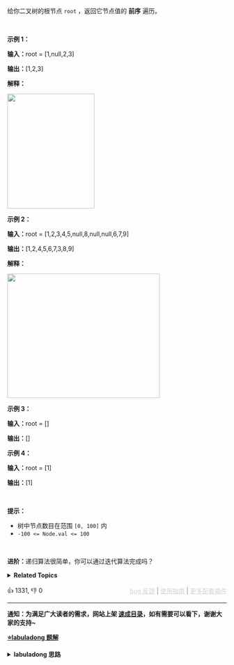 <p>给你二叉树的根节点 <code>root</code> ，返回它节点值的&nbsp;<strong>前序</strong><em>&nbsp;</em>遍历。</p>

<p>&nbsp;</p>

<p><strong class="example">示例 1：</strong></p>

<div class="example-block"> 
 <p><strong>输入：</strong><span class="example-io">root = [1,null,2,3]</span></p> 
</div>

<p><strong>输出：</strong><span class="example-io">[1,2,3]</span></p>

<p><strong>解释：</strong></p>

<p><img alt="" src="https://assets.leetcode.com/uploads/2024/08/29/screenshot-2024-08-29-202743.png" style="width: 200px; height: 264px;" /></p>

<p><strong class="example">示例 2：</strong></p>

<div class="example-block"> 
 <p><span class="example-io"><b>输入：</b>root = [1,2,3,4,5,null,8,null,null,6,7,9]</span></p> 
</div>

<p><span class="example-io"><b>输出：</b>[1,2,4,5,6,7,3,8,9]</span></p>

<p><strong>解释：</strong></p>

<p><img alt="" src="https://assets.leetcode.com/uploads/2024/08/29/tree_2.png" style="width: 350px; height: 286px;" /></p>

<p><strong class="example">示例 3：</strong></p>

<div class="example-block"> 
 <p><span class="example-io"><b>输入：</b>root = []</span></p> 
</div>

<p><span class="example-io"><b>输出：</b>[]</span></p>

<p><strong class="example">示例 4：</strong></p>

<div class="example-block"> 
 <p><strong>输入：</strong><span class="example-io">root = [1]</span></p> 
</div>

<p><span class="example-io"><b>输出：</b>[1]</span></p>

<p>&nbsp;</p>

<p><strong>提示：</strong></p>

<ul> 
 <li>树中节点数目在范围 <code>[0, 100]</code> 内</li> 
 <li><code>-100 &lt;= Node.val &lt;= 100</code></li> 
</ul>

<p>&nbsp;</p>

<p><strong>进阶：</strong>递归算法很简单，你可以通过迭代算法完成吗？</p>

<details><summary><strong>Related Topics</strong></summary>栈 | 树 | 深度优先搜索 | 二叉树</details><br>

<div>👍 1331, 👎 0<span style='float: right;'><span style='color: gray;'><a href='https://github.com/labuladong/fucking-algorithm/issues' target='_blank' style='color: lightgray;text-decoration: underline;'>bug 反馈</a> | <a href='https://labuladong.online/algo/fname.html?fname=jb插件简介' target='_blank' style='color: lightgray;text-decoration: underline;'>使用指南</a> | <a href='https://labuladong.online/algo/' target='_blank' style='color: lightgray;text-decoration: underline;'>更多配套插件</a></span></span></div>

<div id="labuladong"><hr>

**通知：为满足广大读者的需求，网站上架 [速成目录](https://labuladong.online/algo/intro/quick-learning-plan/)，如有需要可以看下，谢谢大家的支持~**



<p><strong><a href="https://labuladong.online/algo/essential-technique/binary-tree-summary/" target="_blank">⭐️labuladong 题解</a></strong></p>
<details><summary><strong>labuladong 思路</strong></summary>


<div id="labuladong_solution_zh">

## 基本思路

不要瞧不起二叉树的前中后序遍历。

前文 [手把手刷二叉树总结篇](https://labuladong.online/algo/essential-technique/binary-tree-summary/) 说过二叉树的递归分为「遍历」和「分解问题」两种思维模式，分别代表回溯算法和动态规划的底层思想。

本题用两种思维模式来解答，注意体会其中思维方式的差异。

**详细题解**：
  - [二叉树系列算法核心纲领](https://labuladong.online/algo/essential-technique/binary-tree-summary/)

</div>





<div id="solution">

## 解法代码



<div class="tab-panel"><div class="tab-nav">
<button data-tab-item="cpp" class="tab-nav-button btn " data-tab-group="default" onclick="switchTab(this)">cpp🤖</button>

<button data-tab-item="python" class="tab-nav-button btn " data-tab-group="default" onclick="switchTab(this)">python🤖</button>

<button data-tab-item="java" class="tab-nav-button btn active" data-tab-group="default" onclick="switchTab(this)">java🟢</button>

<button data-tab-item="go" class="tab-nav-button btn " data-tab-group="default" onclick="switchTab(this)">go🤖</button>

<button data-tab-item="javascript" class="tab-nav-button btn " data-tab-group="default" onclick="switchTab(this)">javascript🤖</button>
</div><div class="tab-content">
<div data-tab-item="cpp" class="tab-item " data-tab-group="default"><div class="highlight">

```cpp
// 注意：cpp 代码由 chatGPT🤖 根据我的 java 代码翻译。
// 本代码的正确性已通过力扣验证，如有疑问，可以对照 java 代码查看。

class Solution {
public:
    // 动态规划思路
    // 定义：输入一个节点，返回以该节点为根的二叉树的前序遍历结果
    vector<int> preorderTraversal(TreeNode* root) {
        vector<int> res;
        if (root == nullptr) {
            return res;
        }
        // 前序遍历结果特点：第一个是根节点的值，接着是左子树，最后是右子树
        res.push_back(root->val);
        vector<int> left = preorderTraversal(root->left);
        vector<int> right = preorderTraversal(root->right);
        res.insert(res.end(), left.begin(), left.end());
        res.insert(res.end(), right.begin(), right.end());
        return res;
    }

    // 回溯算法思路
    vector<int> res;

    // 返回前序遍历结果
    vector<int> preorderTraversal2(TreeNode* root) {
        traverse(root);
        return res;
    }

    // 二叉树遍历函数
    void traverse(TreeNode* root) {
        if (root == nullptr) {
            return;
        }
        // 前序遍历位置
        res.push_back(root->val);
        traverse(root->left);
        traverse(root->right);
    }
};
```

</div></div>

<div data-tab-item="python" class="tab-item " data-tab-group="default"><div class="highlight">

```python
# 注意：python 代码由 chatGPT🤖 根据我的 java 代码翻译。
# 本代码的正确性已通过力扣验证，如有疑问，可以对照 java 代码查看。

class Solution:
    # 动态规划思路
    # 定义：输入一个节点，返回以该节点为根的二叉树的前序遍历结果
    def preorderTraversal(self, root: TreeNode) -> List[int]:
        res = []
        if root is None:
            return res
        # 前序遍历结果特点：第一个是根节点的值，接着是左子树，最后是右子树
        res.append(root.val)
        res.extend(self.preorderTraversal(root.left))
        res.extend(self.preorderTraversal(root.right))
        return res

    # 回溯算法思路
    res = []

    # 返回前序遍历结果
    def preorderTraversal2(self, root: TreeNode) -> List[int]:
        self.res = []
        self.traverse(root)
        return self.res

    # 二叉树遍历函数
    def traverse(self, root: TreeNode):
        if root is None:
            return
        # 前序遍历位置
        self.res.append(root.val)
        self.traverse(root.left)
        self.traverse(root.right)
```

</div></div>

<div data-tab-item="java" class="tab-item active" data-tab-group="default"><div class="highlight">

```java
class Solution {
    // 动态规划思路
    // 定义：输入一个节点，返回以该节点为根的二叉树的前序遍历结果
    public List<Integer> preorderTraversal(TreeNode root) {
        LinkedList<Integer> res = new LinkedList<>();
        if (root == null) {
            return res;
        }
        // 前序遍历结果特点：第一个是根节点的值，接着是左子树，最后是右子树
        res.add(root.val);
        res.addAll(preorderTraversal(root.left));
        res.addAll(preorderTraversal(root.right));
        return res;
    }

    // 回溯算法思路
    LinkedList<Integer> res = new LinkedList<>();

    // 返回前序遍历结果
    public List<Integer> preorderTraversal2(TreeNode root) {
        traverse(root);
        return res;
    }

    // 二叉树遍历函数
    void traverse(TreeNode root) {
        if (root == null) {
            return;
        }
        // 前序遍历位置
        res.add(root.val);
        traverse(root.left);
        traverse(root.right);
    }
}
```

</div></div>

<div data-tab-item="go" class="tab-item " data-tab-group="default"><div class="highlight">

```go
// 注意：go 代码由 chatGPT🤖 根据我的 java 代码翻译。
// 本代码的正确性已通过力扣验证，如有疑问，可以对照 java 代码查看。

// 动态规划思路
// 定义：输入一个节点，返回以该节点为根的二叉树的前序遍历结果
func preorderTraversal(root *TreeNode) []int {
    return dpPreorder(root)
}

// 辅助函数使用动态规划进行前序遍历
func dpPreorder(root *TreeNode) []int {
    if root == nil {
        return []int{}
    }
    // 前序遍历结果特点：第一个是根节点的值，接着是左子树，最后是右子树
    result := []int{root.Val}
    result = append(result, dpPreorder(root.Left)...)
    result = append(result, dpPreorder(root.Right)...)
    return result
}

// 回溯算法思路
// 返回前序遍历结果
func preorderTraversal2(root *TreeNode) []int {
    res := []int{}
    traverse(root, &res)
    return res
}

// 二叉树遍历函数
// 使用辅助函数进行遍历，避免使用全局变量
func traverse(root *TreeNode, res *[]int) {
    if root == nil {
        return
    }
    // 前序遍历位置
    *res = append(*res, root.Val)
    traverse(root.Left, res)
    traverse(root.Right, res)
}
```

</div></div>

<div data-tab-item="javascript" class="tab-item " data-tab-group="default"><div class="highlight">

```javascript
// 注意：javascript 代码由 chatGPT🤖 根据我的 java 代码翻译。
// 本代码的正确性已通过力扣验证，如有疑问，可以对照 java 代码查看。

// 动态规划思路
// 定义：输入一个节点，返回以该节点为根的二叉树的前序遍历结果
var preorderTraversal = function(root) {
    let res = [];
    if (root === null) {
        return res;
    }
    // 前序遍历结果特点：第一个是根节点的值，接着是左子树，最后是右子树
    res.push(root.val);
    res = res.concat(preorderTraversal(root.left));
    res = res.concat(preorderTraversal(root.right));
    return res;
};

// 回溯算法思路
var preorderTraversal2 = function(root) {
    let res = [];
    // 返回前序遍历结果
    // 二叉树遍历函数
    var traverse = function(root) {
        if (root === null) {
            return;
        }
        // 前序遍历位置
        res.push(root.val);
        traverse(root.left);
        traverse(root.right);
    };
    traverse(root);
    return res;
};
```

</div></div>
</div></div>

</div>
</details>
</div>



